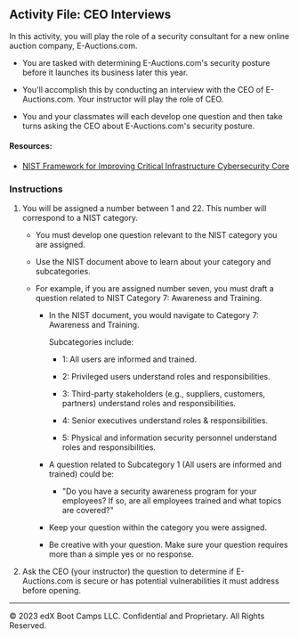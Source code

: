 ## Activity File: CEO Interviews 

In this activity, you will play the role of a security consultant for a new online auction company, E-Auctions.com.

- You are tasked with determining E-Auctions.com's security posture before it launches its business later this year.

- You'll accomplish this by conducting an interview with the CEO of E-Auctions.com. Your instructor will play the role of CEO. 

- You and your classmates will each develop one question and then take turns asking the CEO about E-Auctions.com's security posture. 

#### Resources: 

- [NIST Framework for Improving Critical Infrastructure Cybersecurity Core](https://docs.google.com/spreadsheets/d/1cPaPyNTsl07T928rOmObw_mlk1jQ89radwEbtAs80Mc/edit#gid=822421512)


### Instructions

1. You will be assigned a number between 1 and 22. This number will correspond to a NIST category. 

   - You must develop one question relevant to the NIST category you are assigned.

   - Use the NIST document above to learn about your category and subcategories. 

   - For example, if you are assigned number seven, you must draft a question related to NIST Category 7: Awareness and Training.

      - In the NIST document, you would navigate to Category 7: Awareness and Training. 

          Subcategories include: 

         - 1: All users are informed and trained.

         - 2: Privileged users understand roles and responsibilities. 

         - 3: Third-party stakeholders (e.g., suppliers, customers, partners) understand roles and responsibilities.

         - 4: Senior executives understand roles & responsibilities. 

         - 5: Physical and information security personnel understand roles and responsibilities.

      -  A question related to Subcategory 1 (All users are informed and trained) could be:
         - "Do you have a security awareness program for your employees? If so, are all employees trained and what topics are covered?"

      - Keep your question within the category you were assigned. 
      - Be creative with your question. Make sure your question requires more than a simple yes or no response. 

2. Ask the CEO (your instructor) the question to determine if E-Auctions.com is secure or has potential vulnerabilities it must address before opening.

---

© 2023 edX Boot Camps LLC. Confidential and Proprietary. All Rights Reserved.    